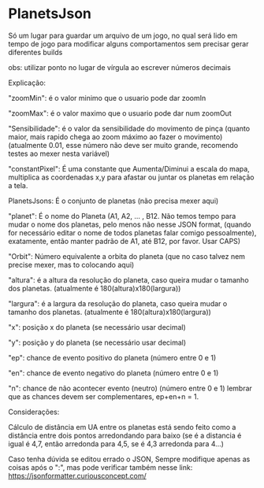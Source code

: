 # PlanetsJson
Só um lugar para guardar um arquivo de um jogo, no qual será lido em tempo de jogo para modificar
alguns comportamentos sem precisar gerar diferentes builds

obs: utilizar ponto no lugar de vírgula ao escrever números decimais

Explicação:

"zoomMin": é o valor minimo que o usuario pode dar zoomIn

"zoomMax": é o valor maximo que o usuario pode dar num zoomOut

"Sensibilidade": é o valor da sensibilidade do movimento de pinça (quanto maior, mais rapido chega ao zoom máximo ao fazer o movimento) (atualmente 0.01, esse número não deve ser muito grande, recomendo testes ao mexer nesta variável)

"constantPixel": É uma constante que Aumenta/Diminui a escala do mapa, multiplica as coordenadas x,y para afastar ou juntar os planetas em relação a tela.

PlanetsJsons: É o conjunto de planetas (não precisa mexer aqui)

"planet": É o nome do Planeta (A1, A2, ... , B12. Não temos tempo para mudar o nome dos planetas, pelo menos não nesse JSON format, (quando for necessário editar o nome de todos planetas falar comigo pessoalmente), exatamente, então manter padrão de A1, até B12, por favor. Usar CAPS)

"Orbit": Número equivalente a orbita do planeta (que no caso talvez nem precise mexer, mas to colocando aqui)

"altura": é a altura da resolução do planeta, caso queira mudar o tamanho dos planetas. (atualmente é 180(altura)x180(largura))

"largura": é a largura da resolução do planeta, caso queira mudar o tamanho dos planetas. (atualmente é 180(altura)x180(largura))

"x": posição x do planeta (se necessário usar decimal)

"y": posição y do planeta (se necessário usar decimal)

"ep": chance de evento positivo do planeta (número entre 0 e 1)

"en": chance de evento negativo do planeta (número entre 0 e 1)

"n": chance de não acontecer evento (neutro) (número entre 0 e 1)
lembrar que as chances devem ser complementares, ep+en+n = 1.


Considerações:

Cálculo de distância em UA entre os planetas está sendo feito como a distância entre dois pontos arredondando para baixo (se é a distancia é igual é 4,7, então arredonda para 4,5, se é 4,3 arredonda para 4...)

Caso tenha dúvida se editou errado o JSON, Sempre modifique apenas as coisas após o ":", mas pode verificar também nesse link: https://jsonformatter.curiousconcept.com/
